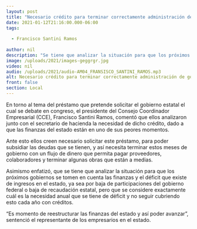 ```yaml
---
layout: post
title: "Necesario crédito para terminar correctamente administración de gobierno -  CCE "
date: 2021-01-12T21:16:00.000-06:00
tags:
  
  - Francisco Santini Ramos
  
author: nil
description: "Se tiene que analizar la situación para que los próximos gobiernos se tomen en cuenta las finanzas y el déficit que existe de ingresos en el estado"
image: /uploads/2021/images-geggrgr.jpg
video: nil
audio: /uploads/2021/audio-AM04_FRANSISCO_SANTINI_RAMOS.mp3
alt: Necesario crédito para terminar correctamente administración de gobierno -  CCE 
front: false
section: Local
---
```


En torno al tema del préstamo que pretende solicitar el gobierno estatal el cual se debate en congreso, el presidente del Consejo Coordinador Empresarial (CCE), Francisco Santini Ramos, comentó que ellos analizaron junto con el secretario de hacienda la necesidad de dicho crédito, dado a que las finanzas del estado están en uno de sus peores momentos.

Ante esto ellos creen necesario solicitar este préstamo, para poder subsidiar las deudas que se tienen, y así necesita terminar estos meses de gobierno con un flujo de dinero que permita pagar proveedores, colaboradores y terminar algunas obras que están a medias.  

Asimismo enfatizó, que se tiene que analizar la situación para que los próximos gobiernos se tomen en cuenta las finanzas y el déficit que existe de ingresos en el estado, ya sea por baja de participaciones del gobierno federal o baja de recaudación estatal, pero que se considere  exactamente cuál es la necesidad anual que se tiene de déficit y no seguir cubriendo esto cada año con créditos. 

“Es momento de reestructurar las finanzas del estado y así poder avanzar”, sentenció el representante de los empresarios en el estado.